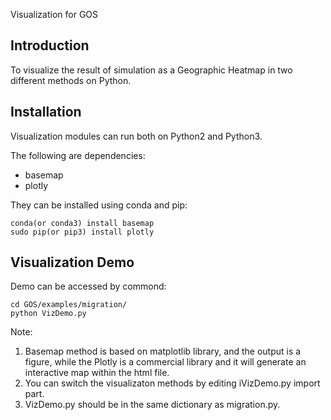 Visualization for GOS

Introduction
------------

To visualize the result of simulation as a Geographic Heatmap in two different methods on Python.

Installation
------------

Visualization modules can run both on Python2 and Python3.

The following are dependencies:

- basemap
- plotly

They can be installed using conda and pip:

    conda(or conda3) install basemap
    sudo pip(or pip3) install plotly

Visualization Demo
------------------

Demo can be accessed by commond:

    cd GOS/examples/migration/
    python VizDemo.py

Note:
1. Basemap method is based on matplotlib library, and the output is a figure,
   while the Plotly is a commercial library and it will generate an interactive map within the html file.
2. You can switch the visualizaton methods by editing iVizDemo.py import part.
3. VizDemo.py should be in the same dictionary as migration.py.
